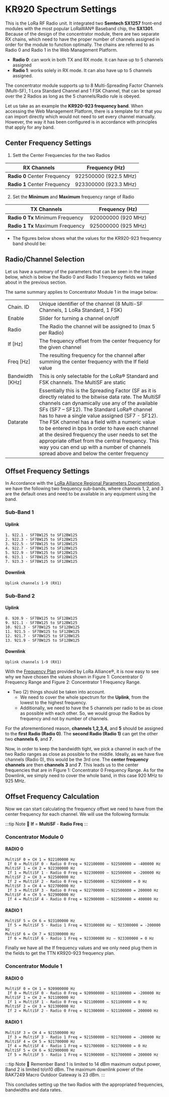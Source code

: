 # KR920 Spectrum Settings

This is the LoRa RF Radio unit. It integrated two **Semtech SX1257** front-end modules with the most popular LoRaWAN® Baseband chip, the **SX1301**. Because of the design of the concentrator module, there are two separate RX chains, which need to have the proper number of channels assigned in order for the module to function optimally. The chains are referred to as Radio 0 and Radio 1 in the Web Management Platform.

* **Radio 0**: can work in both TX and RX mode. It can have up to 5 channels assigned
* **Radio 1**: works solely in RX mode. It can also have up to 5 channels assigned.

The concentrator module supports up to 8 Multi-Spreading Factor Channels (Multi-SF), 1 Lora Standard Channel and 1 FSK Channel, that can be spread over the 2 Radios as long as the 5 channels/Radio rule is obeyed.


Let us take as an example the **KR920-923 frequency band**. When accessing the Web Management Platform, there is a template for it that you can
import directly which would not need to set every channel manually. However, the way it has been configured is in accordance with principles that apply for any band.

## Center Frequency Settings

1. Sett the Center Frequencies for the two Radios

|RX Channels|Frequency (Hz) | 
| ---- | ---- | 
| **Radio 0** Center Frequency | 922500000 (922.5 MHz) | 
| **Radio 1** Center Frequency | 923300000 (923.3 MHz) | 


2. Set the **Minimum** and **Maximum** frequency range of Radio

| TX Channels | Frequency (Hz) | 
| ---- | ---- | 
| **Radio 0 Tx** Minimum Frequency | 920000000 (920 MHz) | 
| **Radio 1 Tx** Maximum Frequency | 925000000 (925 MHz) | 

* The figures below shows what the values for the KR920-923 frequency band should be:
<rk-img
  src="/assets/images/quick-start-guide/rak7249/5.loraspectrumkr920/kr920_concentrator0.png"
  width="75%"
  figure-number="1"
  caption="Concentrator 0 Frequency Range"
/>

<rk-img
  src="/assets/images/quick-start-guide/rak7249/5.loraspectrumkr920/kr920_concentrator1.png"
  width="75%"
  figure-number="2"
  caption="Concentrator 1 Frequency Range"
/>

## Radio/Channel Selection

Let us have a summary of the parameters that can be seen in the image below, which is below the Radio
0 and Radio 1 frequency fields we talked about in the previous section.

<rk-img
  src="/assets/images/quick-start-guide/rak7249/5.loraspectrumkr920/concentrator0_panel.png"
  width="100%"
  figure-number="3"
  caption="Concentrator 0 Settings"
/>

The same summary applies to Concentrator Module 1 in the image below:

<rk-img
  src="/assets/images/quick-start-guide/rak7249/5.loraspectrumkr920/concentrator1_panel.png"
  width="100%"
  figure-number="4"
  caption="Concentrator 1 Settings"
/>

|||
| ---- | ---- | 
| Chain. ID | Unique identifier of the channel (8 Multi-SF Channels, 1 LoRa Standard, 1 FSK) | 
| Enable | Slider for turning a channel on/off | 
| Radio | The Radio the channel will be assigned to (max 5 per Radio) | 
| If [Hz] | The frequency offset from the center frequency for the given channel | 
| Freq [Hz] | The resulting frequency for the channel after summing the center frequency with the If field value | 
| Bandwidth [KHz] | This is only selectable for the LoRa® Standard and FSK channels. The MultiSF are static | 
| Datarate | Essentially this is the Spreading Factor (SF as it is directly related to the bitwise data rate. The MultiSF channels can dynamically use any of the available SFs (SF7 – SF12). The Standard LoRa® channel has to have a single value assigned (SF7 - SF12). The FSK channel has a field with a numeric value to be entered in bps In order to have each channel at the desired frequency the user needs to set the appropriate offset from the central frequency. This way you can end up with a number of channels spread above and below the center frequency | 


## Offset Frequency Settings

In Accordance with the [LoRa Alliance Regional Parameters Documentation](https://lora-alliance.org/sites/default/files/2018-04/lorawantm_regional_parameters_v1.1rb_-_final.pdf), we have the
following two frequency sub-bands, where channels 1, 2, and 3 are the default ones and need
to be available in any equipment using the band.

### Sub-Band 1

#### Uplink
    1. 922.1 - SF7BW125 to SF12BW125
    2. 922.3 - SF7BW125 to SF12BW125
    3. 922.5 - SF7BW125 to SF12BW125
    4. 922.7 - SF7BW125 to SF12BW125
    5. 922.9 - SF7BW125 to SF12BW125
    6. 923.1 - SF7BW125 to SF12BW125
    7. 923.3 - SF7BW125 to SF12BW125

#### Downlink
    Uplink channels 1-9 (RX1)

### Sub-Band 2

#### Uplink
    8. 920.9 - SF7BW125 to SF12BW125
    9. 921.1 - SF7BW125 to SF12BW125
    10. 921.3 - SF7BW125 to SF12BW125
    11. 921.5 - SF7BW125 to SF12BW125
    12. 921.7 - SF7BW125 to SF12BW125
    13. 921.9 - SF7BW125 to SF12BW125
#### Downlink
    Uplink channels 1-9 (RX1)

With the [Frequency Plan](https://lora-alliance.org/sites/default/files/2018-04/lorawantm_regional_parameters_v1.1rb_-_final.pdf) provided by LoRa Alliance®, it is now easy to see why we have chosen the values shown in Figure 1: Concentrator 0 Frequency Range and Figure 2: Concentrator 1 Frequency Range. 

* Two (2) things should be taken into account.
    * We need to cover the whole spectrum for the **Uplink**, from the lowest to the highest frequency.
    * Additionally, we need to have the 5 channels per radio to be as close as possible with each other. So, we would group the Radios by frequency and not by number of channels.

For the aforementioned reason, **channels 1,2,3,4,** and **5** should be assigned to the **first Radio (Radio 0)**. The **second Radio (Radio 1)** can get the other two **channels 6**, and
**7**.

Now, in order to keep the bandwidth tight, we pick a channel in each of the two Radio ranges
as close as possible to the middle. Ideally, as we have five channels (Radio 0), this would be the 3rd one. The **center frequency channels** are then **channels 3** and **7**. This leads us to the center frequencies
that are in Figure 1: Concentrator 0 Frequency Range. As for the Downlink, we simply need to cover the whole band, in this case
920 MHz to 925 MHz.

## Offset Frequency Calculation

Now we can start calculating the frequency offset we need to have from the center frequency
for each channel. We will use the following formula:

:::tip Note
:pencil: **If** = **MultiSF** - **Radio Freq**
:::

### Concentrator Module 0

#### RADIO 0 
    MultiSF 0 = CH 1 = 922100000 Hz 
     If 0 = MultiSF 0 - Radio 0 Freq = 922100000 – 922500000 = -400000 Hz 
    MultiSF 1 = CH 2 = 922300000 Hz 
     If 1 = MultiSF 1 - Radio 0 Freq = 922300000 – 922500000 = -200000 Hz 
    MultiSF 2 = CH 3 = 922500000 Hz 
     If 2 = MultiSF 2 - Radio 0 Freq = 922500000 – 922500000 = 0 Hz 
    MultiSF 3 = CH 4 = 922700000 Hz 
     If 3 = MultiSF 3 - Radio 0 Freq = 922700000 – 922500000 = 200000 Hz 
    MultiSF 4 = CH 5 = 922900000 Hz 
     If 4 = MultiSF 4 - Radio 0 Freq = 922900000 – 922500000 = 400000 Hz 
#### RADIO 1 
    MultiSF 5 = CH 6 = 923100000 Hz 
     If 5 = MultiSF 5 - Radio 1 Freq = 923100000 Hz – 923300000 = -200000 Hz 
    MultiSF 6 = CH 7 = 923300000 Hz 
     If 6 = MultiSF 6 - Radio 1 Freq = 923300000 Hz – 923300000 = 0 Hz

Finally we have all the If frequency values and we only need plug them in the fields to get the
TTN KR920-923 frequency plan. 

### Concentrator Module 1

#### RADIO 0
    MultiSF 0 = CH 1 = 920900000 Hz 
     If 0 = MultiSF 0 - Radio 0 Freq = 920900000 – 921100000 = -200000 Hz 
    MultiSF 1 = CH 2 = 921100000 Hz 
     If 1 = MultiSF 1 - Radio 0 Freq = 921100000 – 921100000 = 0 Hz 
    MultiSF 2 = CH 3 = 921300000 Hz 
     If 2 = MultiSF 2 - Radio 0 Freq = 921300000 – 921100000 = 200000 Hz 

#### RADIO 1 
    MultiSF 3 = CH 4 = 921500000 Hz 
     If 3 = MultiSF 3 - Radio 1 Freq = 921500000 – 921700000 = -200000 Hz 
    MultiSF 4 = CH 5 = 921700000 Hz 
     If 4 = MultiSF 4 - Radio 1 Freq = 921700000 – 921700000 = 0 Hz 
    MultiSF 5 = CH 6 = 922900000 Hz 
     If 5 = MultiSF 5 - Radio 1 Freq = 921900000 – 921700000 = 200000 Hz

:::tip Note
:pencil: Remember Band 1 is limited to 14 dBm maximum output power, Band 2 is limited to\n10 dBm. The maximum downlink power of the RAK7249 Macro Outdoor Gateway is 23 dBm.
:::

This concludes setting up the two Radios with the appropriated frequencies, bandwidths and
data rates.


